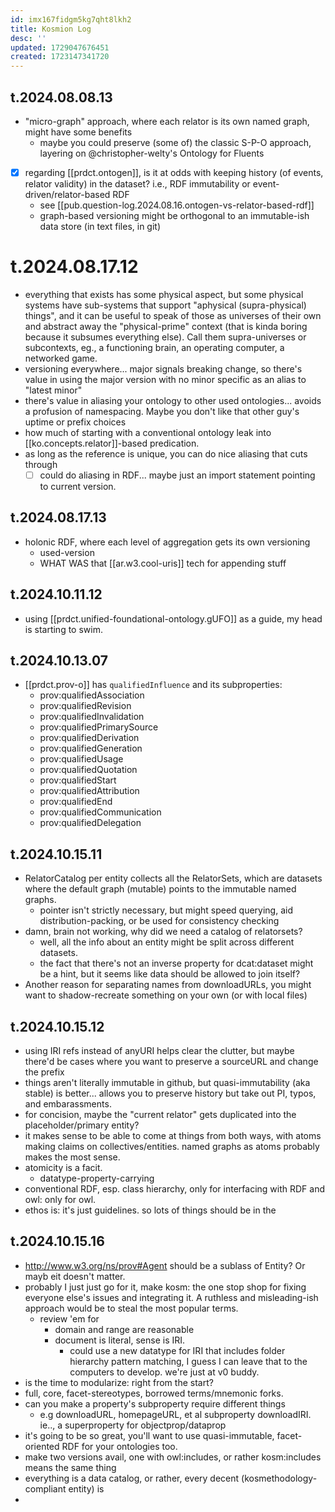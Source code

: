```yaml
---
id: imx167fidgm5kg7qht8lkh2
title: Kosmion Log
desc: ''
updated: 1729047676451
created: 1723147341720
---
```


## t.2024.08.08.13

- "micro-graph" approach, where each relator is its own named graph, might have some benefits
  - maybe you could preserve (some of) the classic S-P-O approach, layering on @christopher-welty's Ontology for Fluents


- [x] regarding [[prdct.ontogen]], is it at odds with keeping history (of events, relator validity) in the dataset? i.e., RDF immutability or event-driven/relator-based RDF 
  - see [[pub.question-log.2024.08.16.ontogen-vs-relator-based-rdf]]
  - graph-based versioning might be orthogonal to an immutable-ish data store (in text files, in git)

# t.2024.08.17.12

- everything that exists has some physical aspect, but some physical systems have sub-systems that support "aphysical (supra-physical) things", and it can be useful to speak of those as universes of their own and abstract away the "physical-prime" context (that is kinda boring because it subsumes everything else). Call them supra-universes or subcontexts, eg., a functioning brain, an operating computer, a networked game.
- versioning everywhere... major signals breaking change, so there's value in using the major version with no minor specific as an alias to "latest minor"
- there's value in aliasing your ontology to other used ontologies... avoids a profusion of namespacing. Maybe you don't like that other guy's uptime or prefix choices
- how much of starting with a conventional ontology leak into [[ko.concepts.relator]]-based predication. 
- as long as the reference is unique, you can do nice aliasing that cuts through 
  - [ ] could do aliasing in RDF... maybe just an import statement pointing to current version.

## t.2024.08.17.13

- holonic RDF, where each level of aggregation gets its own versioning
  - used-version
  - WHAT WAS that [[ar.w3.cool-uris]] tech for appending stuff

## t.2024.10.11.12

- using [[prdct.unified-foundational-ontology.gUFO]] as a guide, my head is starting to swim.  

## t.2024.10.13.07

- [[prdct.prov-o]] has `qualifiedInfluence` and its subproperties:
  - prov:qualifiedAssociation
  - prov:qualifiedRevision
  - prov:qualifiedInvalidation
  - prov:qualifiedPrimarySource
  - prov:qualifiedDerivation
  - prov:qualifiedGeneration
  - prov:qualifiedUsage
  - prov:qualifiedQuotation
  - prov:qualifiedStart
  - prov:qualifiedAttribution
  - prov:qualifiedEnd
  - prov:qualifiedCommunication
  - prov:qualifiedDelegation


## t.2024.10.15.11

- RelatorCatalog per entity collects all the RelatorSets, which are datasets where the default graph (mutable) points to the immutable named graphs. 
  - pointer isn't strictly necessary, but might speed querying, aid distribution-packing, or be used for consistency checking
- damn, brain not working, why did we need a catalog of relatorsets?
  - well, all the info about an entity might be split across different datasets. 
  - the fact that there's not an inverse property for dcat:dataset might be a hint, but it seems like data should be allowed to join itself? 
- Another reason for separating names from downloadURLs, you might want to shadow-recreate something on your own (or with local files)

## t.2024.10.15.12

- using IRI refs instead of anyURI helps clear the clutter, but maybe there'd be cases where you want to preserve a sourceURL and change the prefix
- things aren't literally immutable in github, but quasi-immutability (aka stable) is better... allows you to preserve history but take out PI, typos, and embarassments.
- for concision, maybe the "current relator" gets duplicated into the placeholder/primary entity?
- it makes sense to be able to come at things from both ways, with atoms making claims on collectives/entities. named graphs as atoms probably makes the most sense.
- atomicity is a facit.
  - datatype-property-carrying
- conventional RDF, esp. class hierarchy, only for interfacing with RDF and owl: only for owl.
- ethos is: it's just guidelines. so lots of things should be in the 

## t.2024.10.15.16

- http://www.w3.org/ns/prov#Agent should be a sublass of Entity? Or mayb eit doesn't matter. 
- probably I just just go for it, make kosm: the one stop shop for fixing everyone else's issues and integrating it. A ruthless and misleading-ish approach would be to steal the most popular terms.
  - review 'em for
    - domain and range are reasonable
    - document is literal, sense is IRI.
      - could use a new datatype for IRI that includes folder hierarchy pattern matching, I guess I can leave that to the computers to develop. we're just at v0 buddy.
- is the time to modularize: right from the start?
- full, core, facet-stereotypes, borrowed terms/mnemonic forks.
- can you make a property's subproperty require different things
  - e.g downloadURL, homepageURL, et al subproperty downloadIRI. ie.., a superproperty for objectprop/dataprop
- it's going to be so great, you'll want to use quasi-immutable, facet-oriented RDF for your ontologies too.
- make two versions avail, one with owl:includes, or rather kosm:includes means the same thing 
- everything is a data catalog, or rather, every decent (kosmethodology-compliant entity) is
- 